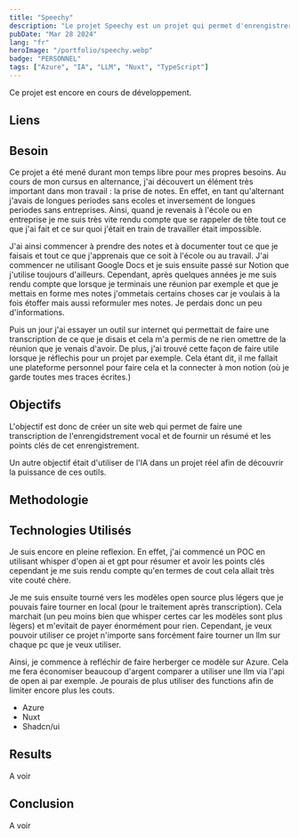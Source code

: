 ```yaml
---
title: "Speechy"
description: "Le projet Speechy est un projet qui permet d'enrengistrer la voix et de faire une transcription de ce qui a été dit ainsi qu'un résumé avec les points clés abordés."
pubDate: "Mar 28 2024"
lang: "fr"
heroImage: "/portfolio/speechy.webp"
badge: "PERSONNEL"
tags: ["Azure", "IA", "LLM", "Nuxt", "TypeScript"]
---
```


Ce projet est encore en cours de développement.

## Liens

## Besoin
Ce projet a été mené durant mon temps libre pour mes propres besoins. Au cours de mon cursus en alternance, j'ai découvert un élément très important dans mon travail : la prise de notes. En effet, en tant qu'alternant j'avais de longues periodes sans ecoles et inversement de longues periodes sans entreprises. Ainsi, quand je revenais à l'école ou en entreprise je me suis très vite rendu compte que se rappeler de tête tout ce que j'ai fait et ce sur quoi j'était en train de travailler était impossible. 

J'ai ainsi commencer à prendre des notes et à documenter tout ce que je faisais et tout ce que j'apprenais que ce soit à l'école ou au travail. J'ai commencer ne utilisant Google Docs et je suis ensuite passé sur Notion que j'utilise toujours d'ailleurs. Cependant, après quelques années je me suis rendu compte que lorsque je terminais une réunion par exemple et que je mettais en forme mes notes j'ommetais certains choses car je voulais à la fois étoffer mais aussi reformuler mes notes. Je perdais donc un peu d'informations. 

Puis un jour j'ai essayer un outil sur internet qui permettait de faire une transcription de ce que je disais et cela m'a permis de ne rien omettre de la réunion que je venais d'avoir. De plus, j'ai trouvé cette façon de faire utile lorsque je réflechis pour un projet par exemple. Cela étant dit, il me fallait une plateforme personnel pour faire cela et la connecter à mon notion (où je garde toutes mes traces écrites.)

## Objectifs
L'objectif est donc de créer un site web qui permet de faire une transcription de l'enrengidstrement vocal et de fournir un résumé et les points clés de cet enrengistrement. 

Un autre objectif était d'utiliser de l'IA dans un projet réel afin de découvrir la puissance de ces outils.


## Methodologie


## Technologies Utilisés
Je suis encore en pleine reflexion. En effet, j'ai commencé un POC en utilisant whisper d'open ai et gpt pour résumer et avoir les points clés cependant je me suis rendu compte qu'en termes de cout cela allait très vite couté chère. 

Je me suis ensuite tourné vers les modèles open source plus légers que je pouvais faire tourner en local (pour le traitement après transcription). Cela marchait (un peu moins bien que whisper certes car les modèles sont plus lègers) et m'evitait de payer énormément pour rien. Cependant, je veux pouvoir utiliser ce projet n'importe sans forcément faire tourner un llm sur chaque pc que je veux utiliser. 

Ainsi, je commence à refléchir de faire herberger ce modèle sur Azure. Cela me fera économiser beaucoup d'argent comparer a utiliser une llm via l'api de open ai par exemple. Je pourais de plus utiliser des functions afin de limiter encore plus les couts.

* Azure
* Nuxt
* Shadcn/ui


## Results
A voir

## Conclusion
A voir
